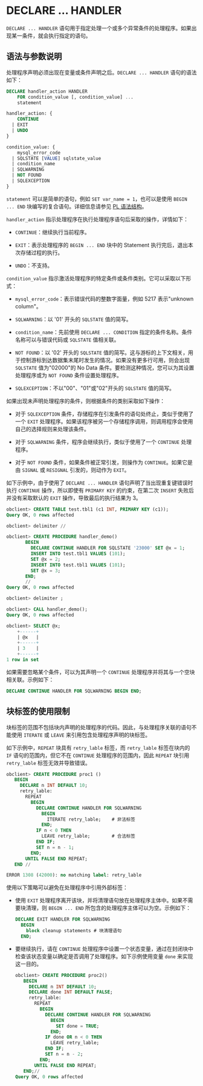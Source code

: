 DECLARE ... HANDLER 
========================================

`DECLARE ... HANDLER` 语句用于指定处理一个或多个异常条件的处理程序。如果出现某一条件，就会执行指定的语句。

语法与参数说明 
----------------------------

处理程序声明必须出现在变量或条件声明之后。`DECLARE ... HANDLER` 语句的语法如下：

```sql
DECLARE handler_action HANDLER
    FOR condition_value [, condition_value] ...
    statement

handler_action: {
    CONTINUE
  | EXIT
  | UNDO
}

condition_value: {
    mysql_error_code
  | SQLSTATE [VALUE] sqlstate_value
  | condition_name
  | SQLWARNING
  | NOT FOUND
  | SQLEXCEPTION
}
```



`statement` 可以是简单的语句，例如 `SET var_name = 1`，也可以是使用 `BEGIN ... END` 块编写的复合语句。详细信息请参见 [PL 语法结构](../1.basic-syntax.md)。

`handler_action` 指示处理程序在执行处理程序语句后采取的操作，详情如下：

* `CONTINUE`：继续执行当前程序。

  

* `EXIT`：表示处理程序的 `BEGIN ... END` 块中的 Statement 执行完后，退出本次存储过程的执行。

  

* `UNDO`：不支持。

  




`condition_value` 指示激活处理程序的特定条件或条件类别。它可以采取以下形式：

* `mysql_error_code`：表示错误代码的整数字面量，例如 5217 表示"unknown column"。

  

* `SQLWARNING`：以 '01' 开头的 `SQLSTATE` 值的简写。

  

* `condition_name`：先前使用 `DECLARE ... CONDITION` 指定的条件名称。条件名称可以与错误代码或 `SQLSTATE` 值相关联。

  

* `NOT FOUND`：以 '02' 开头的 `SQLSTATE` 值的简写。这与游标的上下文相关，用于控制游标到达数据集末尾时发生的情况。如果没有更多行可用，则会出现 `SQLSTATE` 值为"02000"的 No Data 条件。要检测这种情况，您可以为其设置处理程序或为 `NOT FOUND` 条件设置处理程序。

  

* `SQLEXCEPTION`：不以"00"、"01"或"02"开头的 `SQLSTATE` 值的简写。

  




如果出现未声明处理程序的条件，则根据条件的类别采取如下操作：

* 对于 `SQLEXCEPTION` 条件，存储程序在引发条件的语句处终止，类似于使用了一个 `EXIT` 处理程序。如果该程序被另一个存储程序调用，则调用程序会使用自己的选择规则来处理该条件。

  

* 对于 `SQLWARNING` 条件，程序会继续执行，类似于使用了一个 `CONTINUE` 处理程序。

  

* 对于 `NOT FOUND` 条件，如果条件被正常引发，则操作为 `CONTINUE`。如果它是由 `SIGNAL` 或 `RESIGNAL` 引发的，则动作为 `EXIT`。

  




如下示例中，由于使用了 `DECLARE ... HANDLER` 语句声明了当出现重复键错误时执行 `CONTINUE` 操作，所以即使有 `PRIMARY KEY` 的约束，在第二次 `INSERT` 失败后并没有采取默认的 `EXIT` 操作，导致最后的执行结果为 3。

```sql
obclient> CREATE TABLE test.tbl1 (c1 INT, PRIMARY KEY (c1));
Query OK, 0 rows affected 

obclient> delimiter //

obclient> CREATE PROCEDURE handler_demo()
       BEGIN
         DECLARE CONTINUE HANDLER FOR SQLSTATE '23000' SET @x = 1;
         INSERT INTO test.tbl1 VALUES (101);
         SET @x = 2;
         INSERT INTO test.tbl1 VALUES (101);
         SET @x = 3;
       END;
       //
Query OK, 0 rows affected

obclient> delimiter ;

obclient> CALL handler_demo();
Query OK, 0 rows affected 

obclient> SELECT @x;
    +------+
    | @x   |
    +------+
    | 3    |
    +------+
1 row in set 
```



如果需要忽略某个条件，可以为其声明一个 `CONTINUE` 处理程序并将其与一个空块相关联。示例如下：

```sql
DECLARE CONTINUE HANDLER FOR SQLWARNING BEGIN END;
```



块标签的使用限制 
-----------------------------

块标签的范围不包括块内声明的处理程序的代码。因此，与处理程序关联的语句不能使用 `ITERATE` 或 `LEAVE` 来引用包含处理程序声明的块标签。

如下示例中，`REPEAT` 块具有 `retry_lable` 标签，而 `retry_lable` 标签在块内的 `IF` 语句的范围内，但它不在 `CONTINUE` 处理程序的范围内，因此 `REPEAT` 块引用 `retry_lable` 标签无效并导致错误。

```sql
obclient> CREATE PROCEDURE proc1 ()
   BEGIN
     DECLARE n INT DEFAULT 10;
     retry_lable:
       REPEAT
         BEGIN
           DECLARE CONTINUE HANDLER FOR SQLWARNING
             BEGIN
               ITERATE retry_lable;    # 非法标签
             END;
           IF n < 0 THEN
             LEAVE retry_lable;        # 合法标签
           END IF;
           SET n = n - 1;
         END;
       UNTIL FALSE END REPEAT;
   END //

ERROR 1308 (42000): no matching label: retry_lable
```



使用以下策略可以避免在处理程序中引用外部标签：

* 使用 `EXIT` 处理程序离开该块，并将清理语句放在处理程序主体中。如果不需要块清理，则 `BEGIN ... END` 所包含的处理程序主体可以为空。示例如下：

  ```sql
  DECLARE EXIT HANDLER FOR SQLWARNING
    BEGIN
      block cleanup statements # 块清理语句
    END;
  ```

  

* 要继续执行，请在 `CONTINUE` 处理程序中设置一个状态变量，通过在封闭块中检查该状态变量以确定是否调用了处理程序。如下示例使用变量 `done` 来实现这一目的。

  ```sql
  obclient> CREATE PROCEDURE proc2()
     BEGIN
       DECLARE n INT DEFAULT 10;
       DECLARE done INT DEFAULT FALSE;
       retry_lable:
         REPEAT
           BEGIN
             DECLARE CONTINUE HANDLER FOR SQLWARNING
               BEGIN
                 SET done = TRUE;
               END;
             IF done OR n < 0 THEN
               LEAVE retry_lable;
             END IF;
             SET n = n - 2;
           END;
         UNTIL FALSE END REPEAT;
     END;//
  Query OK, 0 rows affected
  ```

  



